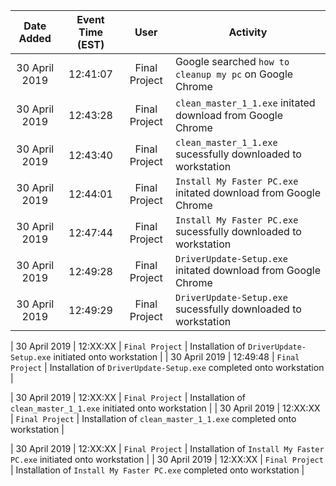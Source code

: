| Date Added | Event Time (EST) | User | Activity |
|:-:|:-:|:-:|-|
| 30 April 2019 | 12:41:07 | Final Project | Google searched `how to cleanup my pc` on Google Chrome |
| 30 April 2019 | 12:43:28 | Final Project | `clean_master_1_1.exe` initated download from Google Chrome |
| 30 April 2019 | 12:43:40 | Final Project | `clean_master_1_1.exe` sucessfully downloaded to workstation |
| 30 April 2019 | 12:44:01 | Final Project | `Install My Faster PC.exe` initated download from Google Chrome |
| 30 April 2019 | 12:47:44 | Final Project | `Install My Faster PC.exe` sucessfully downloaded to workstation |
| 30 April 2019 | 12:49:28 | Final Project | `DriverUpdate-Setup.exe` initated download from Google Chrome |
| 30 April 2019 | 12:49:29 | Final Project | `DriverUpdate-Setup.exe` sucessfully downloaded to workstation |







| 30 April 2019 | 12:XX:XX | `Final Project` | Installation of `DriverUpdate-Setup.exe` initiated onto workstation |
| 30 April 2019 | 12:49:48 | `Final Project` | Installation of `DriverUpdate-Setup.exe` completed onto workstation |


| 30 April 2019 | 12:XX:XX | `Final Project` | Installation of `clean_master_1_1.exe` initiated onto workstation |
| 30 April 2019 | 12:XX:XX | `Final Project` | Installation of `clean_master_1_1.exe` completed onto workstation |


| 30 April 2019 | 12:XX:XX | `Final Project` | Installation of `Install My Faster PC.exe` initiated onto workstation |
| 30 April 2019 | 12:XX:XX | `Final Project` | Installation of `Install My Faster PC.exe` completed onto workstation |
